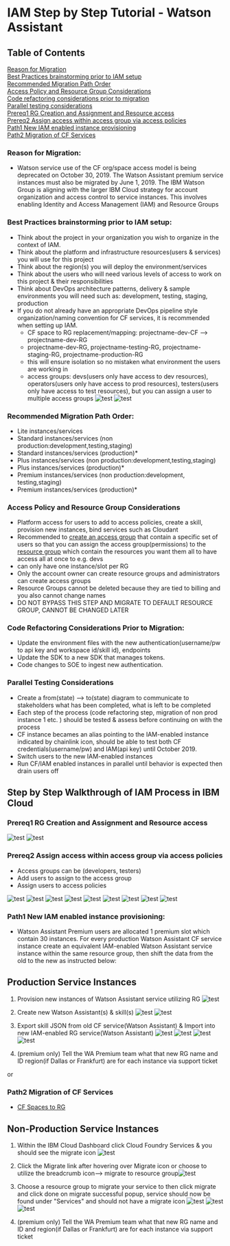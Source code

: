 # IAM Step by Step Tutorial - Watson Assistant

## Table of Contents
[Reason for Migration](#reason-for-migration)<br>
[Best Practices brainstorming prior to IAM setup](#best-practices-brainstorming-prior-to-iam-setup)<br>
[Recommended Migration Path Order](#recommended-migration-path-order)<br>
[Access Policy and  Resource Group Considerations](#access-policy-and-resource-group-considerations)<br>
[Code refactoring considerations prior to migration](#code-refactoring-considerations-prior-to-migration)<br>
[Parallel testing considerations](#parallel-testing-considerations)<br>
[Prereq1 RG Creation and Assignment and Resource access](#prereq1-RG-creation-and-assignment-and-resource-access)<br>
[Prereq2 Assign access within access group via access policies](#prereq2-assign-access-within-access-group-via-access-policies)<br>
[Path1 New IAM enabled instance provisioning](#path1-new-iam-enabled-instance-provisioning)<br>
[Path2 Migration of CF Services](#path2-migration-of-cf-services)<br>
                     

### Reason for Migration:
- Watson service use of the CF org/space access model is being deprecated on October 30, 2019. The Watson Assistant premium service instances must also be migrated by June 1, 2019. The IBM Watson Group is aligning with the larger IBM Cloud strategy for account organization and access control to service instances. This involves enabling Identity and Access Management (IAM) and Resource Groups

### Best Practices brainstorming prior to IAM setup:<br>
- Think about the project in your organization you wish to organize in the context of IAM.<br>
- Think about the platform and infrastructure resources(users & services) you will use for this project<br>
- Think about the region(s) you will deploy the environment/services<br>
- Think about the users who will need various levels of access to work on this project & their responsibilities<br>
- Think about DevOps architecture patterns, delivery & sample environments you will need such as: development, testing,                                                                             staging, production<br>
- If you do not already have an appropriate DevOps pipeline style organization/naming convention for CF services, it is                             recommended when setting up IAM.
   * CF space to RG replacement/mapping: projectname-dev-CF --> projectname-dev-RG
   * projectname-dev-RG, projectname-testing-RG, projectname-staging-RG, projectname-production-RG
   * this will ensure isolation so no mistaken what environment the users are working in
   * access groups: devs(users only have access to dev resources), operators(users only have access to prod resources),                                           testers(users only have access to test resources), but you can assign a user to multiple access groups
![test](https://github.com/bmguillo/IAM_Tutorial/blob/master/img/iam0.png)
![test](https://github.com/bmguillo/IAM_Tutorial/blob/master/img/iam1.png)



### Recommended Migration Path Order:<br>
- Lite instances/services
- Standard instances/services (non production:development,testing,staging)
- Standard instances/services (production)*
- Plus instances/services (non production:development,testing,staging)
- Plus instances/services (production)*
- Premium instances/services (non production:development, testing,staging)
- Premium instances/services (production)*

### Access Policy and Resource Group Considerations
- Platform access for users to add to access policies, create a skill, provision new instances, bind services such as         Cloudant
- Recommended to [create an access group](https://cloud.ibm.com/docs/iam?topic=iam-userroles) that contain a specific set of users so that you can assign the access group(permissions) to the [resource group](https://cloud.ibm.com/docs/iam?topic=iam-iammanidaccser) which contain the resources you want them all to have access all at once to e.g. devs 
- can only have one instance/slot per RG
- Only the account owner can create resource groups and administrators can create access groups
- Resource Groups cannot be deleted because they are tied to billing and you also cannot change names
- DO NOT BYPASS THIS STEP AND MIGRATE TO DEFAULT RESOURCE GROUP, CANNOT BE CHANGED LATER

### Code Refactoring Considerations Prior to Migration:
- Update the environment files with the new authentication(username/pw to api key and workspace id/skill id), endpoints
- Update the SDK to a new SDK that manages tokens.
- Code changes to SOE to ingest new authentication.

### Parallel Testing Considerations
- Create a from(state) --> to(state) diagram to communicate to stakeholders what has been completed, what is left to be                                                                         completed
- Each step of the process (code refactoring step, migration of non prod instance 1 etc. ) should be tested & assess before continuing on with the process
- CF instance becames an alias pointing to the IAM-enabled instance indicated by chainlink icon, should be able to test both CF credentials(username/pw) and IAM(api key) until October 2019.
- Switch users to the new IAM-enabled instances
- Run CF/IAM enabled instances in parallel until behavior is expected then drain users off

## Step by Step Walkthrough of IAM Process in IBM Cloud

### Prereq1 RG Creation and Assignment and Resource access
![test](https://github.com/bmguillo/IAM_Tutorial/blob/master/img/resourcegroupchg.png)
![test](https://github.com/bmguillo/IAM_Tutorial/blob/master/img/resourcegroupcreationchg.png)

   
### Prereq2 Assign access within access group via access policies
-	Access groups can be (developers, testers) 
- Add users to assign to the access group
-	Assign users to access policies

![test](https://github.com/bmguillo/IAM_Tutorial/blob/master/img/IAMchg.png)
![test](https://github.com/bmguillo/IAM_Tutorial/blob/master/img/accessgroupchg.png)
![test](https://github.com/bmguillo/IAM_Tutorial/blob/master/img/accessgroupcreationchg.png)
![test](https://github.com/bmguillo/IAM_Tutorial/blob/master/img/addusers.png)
![test](https://github.com/bmguillo/IAM_Tutorial/blob/master/img/accesspolicies.png)
![test](https://github.com/bmguillo/IAM_Tutorial/blob/master/img/11chg.png)
![test](https://github.com/bmguillo/IAM_Tutorial/blob/master/img/14.png)
![test](https://github.com/bmguillo/IAM_Tutorial/blob/master/img/assignrgtoaccessgroup.png)
![test](https://github.com/bmguillo/IAM_Tutorial/blob/master/img/rolesdefined.png)


### Path1 New IAM enabled instance provisioning:

- Watson Assistant Premium users are allocated 1 premium slot which contain 30 instances. For every production Watson Assistant CF service instance create an equivalent IAM-enabled Watson Assistant service instance within the same resource group, then shift the data from the old to the new as instructed below:

## Production Service Instances
1.	Provision new instances of Watson Assistant service utilizing RG
![test](https://github.com/bmguillo/IAM_Tutorial/blob/master/img/provnewserv1.png)

2.	Create new Watson Assistant(s) & skill(s)
![test](https://github.com/bmguillo/IAM_Tutorial/blob/master/img/provnewserv2.png)
![test](https://github.com/bmguillo/IAM_Tutorial/blob/master/img/provnewserv3.png)

3. Export skill JSON from old CF service(Watson Assistant) & Import into new IAM-enabled RG service(Watson Assistant)
![test](https://github.com/bmguillo/IAM_Tutorial/blob/master/img/provnewserv4.png)
![test](https://github.com/bmguillo/IAM_Tutorial/blob/master/img/provnewserv5.png)
![test](https://github.com/bmguillo/IAM_Tutorial/blob/master/img/provnewserv6.png)
![test](https://github.com/bmguillo/IAM_Tutorial/blob/master/img/provnewserv7.png)

4. (premium only) Tell the WA Premium team what that new RG name and ID region(if Dallas or Frankfurt) are for each instance via support ticket

or 

### Path2 Migration of CF Services    

- [CF Spaces to RG](https://cloud.ibm.com/docs/services/assistant?topic=watson-migrate)

## Non-Production Service Instances
1.	Within the IBM Cloud Dashboard click Cloud Foundry Services & you should see the migrate icon
![test](https://github.com/bmguillo/IAM_Tutorial/blob/master/img/watsonassistantmigrate.png)

2.	Click the Migrate link after hovering over Migrate icon or choose to utilize the breadcrumb icon--> migrate to resource group![test](https://github.com/bmguillo/IAM_Tutorial/blob/master/img/20.png)   

3.	Choose a resource group to migrate your service to then click migrate and click done on migrate successful popup, service should now be found under "Services" and should not have a migrate icon
![test](https://github.com/bmguillo/IAM_Tutorial/blob/master/img/migrate1a.png)
![test](https://github.com/bmguillo/IAM_Tutorial/blob/master/img/migrate2.png)
![test](https://github.com/bmguillo/IAM_Tutorial/blob/master/img/migrate3.png)

4. (premium only) Tell the WA Premium team what that new RG name and ID and region(if Dallas or Frankfurt) are for each instance via support ticket





